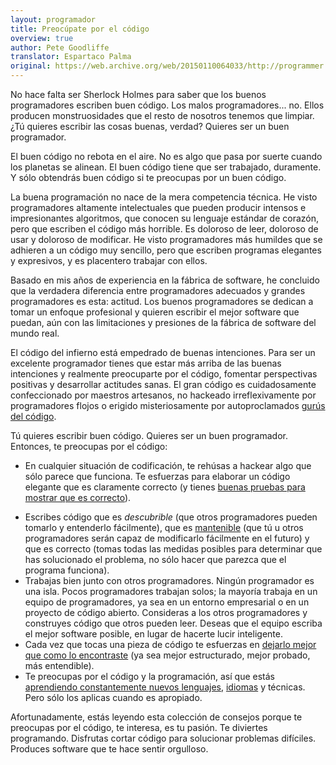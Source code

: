 ```yaml
---
layout: programador
title: Preocúpate por el código
overview: true
author: Pete Goodliffe
translator: Espartaco Palma
original: https://web.archive.org/web/20150110064033/http://programmer.97things.oreilly.com/wiki/index.php/You_Gotta_Care_about_the_Code
---
```


No hace falta ser Sherlock Holmes para saber que los buenos
programadores escriben buen código. Los malos programadores... no. Ellos
producen monstruosidades que el resto de nosotros tenemos que limpiar.
¿Tú quieres escribir las cosas buenas, verdad? Quieres ser un buen
programador.

El buen código no rebota en el aire. No es algo que pasa por suerte
cuando los planetas se alinean. El buen código tiene que ser trabajado,
duramente. Y sólo obtendrás buen código si te preocupas por un buen
código.

La buena programación no nace de la mera competencia técnica. He visto
programadores altamente intelectuales que pueden producir intensos e
impresionantes algoritmos, que conocen su lenguaje estándar de corazón,
pero que escriben el código más horrible. Es doloroso de leer, doloroso
de usar y doloroso de modificar. He visto programadores más humildes que
se adhieren a un código muy sencillo, pero que escriben programas
elegantes y expresivos, y es placentero trabajar con ellos.

Basado en mis años de experiencia en la fábrica de software, he
concluido que la verdadera diferencia entre programadores adecuados y
grandes programadores es esta: actitud. Los buenos programadores se
dedican a tomar un enfoque profesional y quieren escribir el mejor
software que puedan, aún con las limitaciones y presiones de la fábrica
de software del mundo real.

El código del infierno está empedrado de buenas intenciones. Para ser un
excelente programador tienes que estar más arriba de las buenas
intenciones y realmente preocuparte por el código, fomentar perspectivas
positivas y desarrollar actitudes sanas. El gran código es
cuidadosamente confeccionado por maestros artesanos, no hackeado
irreflexivamente por programadores flojos o erigido misteriosamente por
autoproclamados [gurús del código][1].

Tú quieres escribir buen código. Quieres ser un buen programador.
Entonces, te preocupas por el código:

- En cualquier situación de codificación, te rehúsas a hackear algo que
sólo parece que funciona. Te esfuerzas para elaborar un código elegante
que es claramente correcto (y tienes [buenas pruebas para mostrar que es
correcto][2]).
* Escribes código que es _descubrible_ (que otros programadores pueden
tomarlo y entenderlo fácilmente), que es [mantenible][3] (que tú u otros
programadores serán capaz de modificarlo fácilmente en el futuro) y que
es correcto (tomas todas las medidas posibles para determinar que has
solucionado el problema, no sólo hacer que parezca que el programa
funciona).
* Trabajas bien junto con otros programadores. Ningún programador es una
isla. Pocos programadores trabajan solos; la mayoría trabaja en un
equipo de programadores, ya sea en un entorno empresarial o en un
proyecto de código abierto. Consideras a los otros programadores y
construyes código que otros pueden leer. Deseas que el equipo escriba el
mejor software posible, en lugar de hacerte lucir inteligente.
* Cada vez que tocas una pieza de código te esfuerzas en [dejarlo mejor
que como lo encontraste][4] (ya sea mejor estructurado, mejor probado,
más entendible).
* Te preocupas por el código y la programación, así que estás [aprendiendo
constantemente nuevos lenguajes][5], [idiomas][6] y técnicas. Pero sólo
los aplicas cuando es apropiado.

Afortunadamente, estás leyendo esta colección de consejos porque te
preocupas por el código, te interesa, es tu pasión. Te diviertes
programando. Disfrutas cortar código para solucionar problemas
difíciles. Produces software que te hace sentir orgulloso.


[1]: el-mito-del-guru.html
[2]: pruebas-son-rigor-ingenieril.html
[3]: escribe-codigo-mantenerlo-por-vida.html
[4]: regla-boy-scout.html
[5]: no-aprendas-lenguaje-entiende-su-cultura.html
[6]: aprende-lenguaje-extranjero.html
